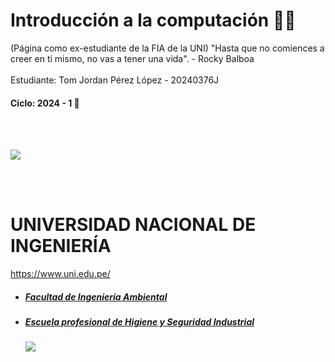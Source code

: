 # Introducción a la computación 🐱‍💻
(Página como ex-estudiante de la FIA de la UNI)
"Hasta que no comiences a creer en ti mismo, no vas a tener una vida". - Rocky Balboa
<br></br>
Estudiante: Tom Jordan Pérez López - 20240376J
#### Ciclo: 2024 - 1 🤺
<br></br>

  <a href="https://www.uni.edu.pe/">
    <img src="https://upload.wikimedia.org/wikipedia/commons/thumb/f/f7/Uni-logo_transparente_granate.png/191px-Uni-logo_transparente_granate.png"></img>
  </a>
  
<br></br>
# UNIVERSIDAD NACIONAL DE INGENIERÍA
https://www.uni.edu.pe/

- ##### [Facultad de Ingeniería Ambiental](https://fia.uni.edu.pe/ "Facultad de Ingeniería Ambiental")
- ##### [Escuela profesional de Higiene y Seguridad Industrial](https://acreditacion.uni.edu.pe/es/hygiene/ "Escuela profesional de Higiene y Seguridad Industrial") 

  <a href="https://fia.uni.edu.pe/" target="_blank">
    <img src="https://acreditacion.uni.edu.pe/wp-content/uploads/2024/01/FIA-1-scaled.jpeg"></img>
  </a>
